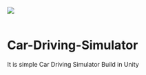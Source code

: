 <img src="images/HandTracking.gif"  />  <br><br>
# Car-Driving-Simulator
It is simple Car Driving Simulator Build in Unity
